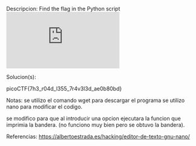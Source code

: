 
Descripcion:
Find the flag in the Python script![Download Python script](https://artifacts.picoctf.net/c/35/serpentine.py)

Solucion(s):

picoCTF{7h3_r04d_l355_7r4v3l3d_ae0b80bd}

Notas:
se utilizo el comando wget para descargar el programa
se utilizo nano para modificar el codigo.

se modifico para que al introducir una opcion ejecutara la funcion que imprimia la bandera.
(no funciono muy bien pero se obtuvo la bandera).

Referencias:
https://albertoestrada.es/hacking/editor-de-texto-gnu-nano/